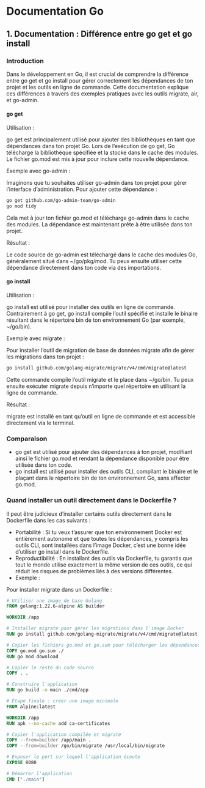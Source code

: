 # Documentation Go

## 1. Documentation : Différence entre go get et go install

### Introduction

Dans le développement en Go, il est crucial de comprendre la différence entre go get et go install pour gérer correctement les dépendances de ton projet et les outils en ligne de commande. Cette documentation explique ces différences à travers des exemples pratiques avec les outils migrate, air, et go-admin.

#### go get

Utilisation :

go get est principalement utilisé pour ajouter des bibliothèques en tant que dépendances dans ton projet Go. Lors de l’exécution de go get, Go télécharge la bibliothèque spécifiée et la stocke dans le cache des modules. Le fichier go.mod est mis à jour pour inclure cette nouvelle dépendance.

Exemple avec go-admin :

Imaginons que tu souhaites utiliser go-admin dans ton projet pour gérer l’interface d’administration. Pour ajouter cette dépendance :

```bash
go get github.com/go-admin-team/go-admin
go mod tidy
```

Cela met à jour ton fichier go.mod et télécharge go-admin dans le cache des modules. La dépendance est maintenant prête à être utilisée dans ton projet.

Résultat :

Le code source de go-admin est téléchargé dans le cache des modules Go, généralement situé dans ~/go/pkg/mod. Tu peux ensuite utiliser cette dépendance directement dans ton code via des importations.

#### go install

Utilisation :

go install est utilisé pour installer des outils en ligne de commande. Contrairement à go get, go install compile l’outil spécifié et installe le binaire résultant dans le répertoire bin de ton environnement Go (par exemple, ~/go/bin).

Exemple avec migrate :

Pour installer l’outil de migration de base de données migrate afin de gérer les migrations dans ton projet :

```bash
go install github.com/golang-migrate/migrate/v4/cmd/migrate@latest
```

Cette commande compile l’outil migrate et le place dans ~/go/bin. Tu peux ensuite exécuter migrate depuis n’importe quel répertoire en utilisant la ligne de commande.

Résultat :

migrate est installé en tant qu’outil en ligne de commande et est accessible directement via le terminal.

### Comparaison

- go get est utilisé pour ajouter des dépendances à ton projet, modifiant ainsi le fichier go.mod et rendant la dépendance disponible pour être utilisée dans ton code.
- go install est utilisé pour installer des outils CLI, compilant le binaire et le plaçant dans le répertoire bin de ton environnement Go, sans affecter go.mod.

### Quand installer un outil directement dans le Dockerfile ?

Il peut être judicieux d’installer certains outils directement dans le Dockerfile dans les cas suivants :

- Portabilité : Si tu veux t’assurer que ton environnement Docker est entièrement autonome et que toutes les dépendances, y compris les outils CLI, sont installées dans l’image Docker, c’est une bonne idée d’utiliser go install dans le Dockerfile.
- Reproductibilité : En installant des outils via Dockerfile, tu garantis que tout le monde utilise exactement la même version de ces outils, ce qui réduit les risques de problèmes liés à des versions différentes.
- Exemple : 

Pour installer migrate dans un Dockerfile :

```dockerfile
# Utiliser une image de base Golang
FROM golang:1.22.6-alpine AS builder

WORKDIR /app

# Installer migrate pour gérer les migrations dans l'image Docker
RUN go install github.com/golang-migrate/migrate/v4/cmd/migrate@latest

# Copier les fichiers go.mod et go.sum pour télécharger les dépendances
COPY go.mod go.sum ./
RUN go mod download

# Copier le reste du code source
COPY . .

# Construire l'application
RUN go build -o main ./cmd/app

# Étape finale : créer une image minimale
FROM alpine:latest

WORKDIR /app
RUN apk --no-cache add ca-certificates

# Copier l'application compilée et migrate
COPY --from=builder /app/main .
COPY --from=builder /go/bin/migrate /usr/local/bin/migrate

# Exposer le port sur lequel l'application écoute
EXPOSE 8080

# Démarrer l'application
CMD ["./main"]
```